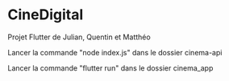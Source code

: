 # CineDigital
Projet Flutter de Julian, Quentin et Matthéo

Lancer la commande "node index.js" dans le dossier cinema-api


Lancer la commande "flutter run" dans le dossier cinema_app